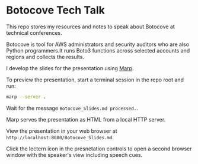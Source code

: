 # Botocove Tech Talk

This repo stores my resources and notes to speak about Botocove at technical conferences.

Botocove is tool for AWS administrators and security auditors who are also Python programmers.It runs Boto3 functions across selected accounts and regions and collects the results.

I develop the slides for the presentation using [Marp](https://marp.app/).

To preview the presentation, start a terminal session in the repo root and run:

```bash
marp --server .
```

Wait for the message `Botocove_Slides.md processed.`.

Marp serves the presentation as HTML from a local HTTP server.

View the presentation in your web browser at `http://localhost:8080/Botocove_Slides.md`.

Click the lectern icon in the presnetation controls to open a second browser window with the speaker's view including speech cues.
